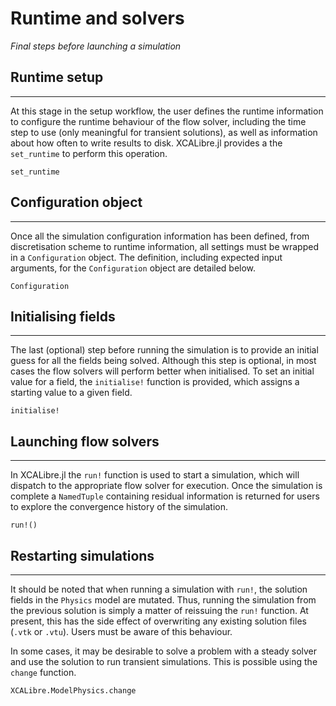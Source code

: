 # Runtime and solvers
*Final steps before launching a simulation*

## Runtime setup
---

At this stage in the setup workflow, the user defines the runtime information to configure the runtime behaviour of the  flow solver, including the time step to use (only meaningful for transient solutions), as well as information about how often to write results to disk. XCALibre.jl provides a the `set_runtime` to perform this operation. 

```@docs; canonical=false
set_runtime
```

## Configuration object
---

Once all the simulation configuration information has been defined, from discretisation scheme to runtime information, all settings must be wrapped in a `Configuration` object. The definition, including expected input arguments, for the `Configuration` object are detailed below.

```@docs; canonical=false
Configuration
```

## Initialising fields
---

The last (optional) step before running the simulation is to provide an initial guess for all the fields being solved. Although this step is optional, in most cases the flow solvers will perform better when initialised. To set an initial value for a field, the `initialise!` function is provided, which assigns a starting value to a given field.

```@docs; canonical=false
initialise!
```

## Launching flow solvers
---

In XCALibre.jl the `run!` function is used to start a simulation, which will dispatch to the appropriate flow solver for execution. Once the simulation is complete a `NamedTuple` containing residual information is returned for users to explore the convergence history of the simulation. 

```@docs; canonical=false
run!()
```

## Restarting simulations
---

It should be noted that when running a simulation with `run!`, the solution fields in the `Physics` model are mutated. Thus, running the simulation from the previous solution is simply a matter of reissuing the `run!` function. At present, this has the side effect of overwriting any existing solution files (`.vtk` or `.vtu`). Users must be aware of this behaviour.

In some cases, it may be desirable to solve a problem with a steady solver and use the solution to run transient simulations. This is possible using the `change` function.

```@docs; canonical=false
XCALibre.ModelPhysics.change
```